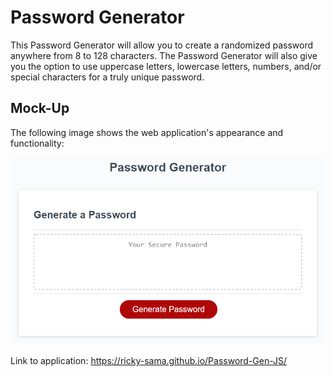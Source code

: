 # Password Generator


This Password Generator will allow you to create a randomized password anywhere from 8 to 128 characters. The Password Generator will also give you the option to use uppercase letters, lowercase letters, numbers, and/or special characters for a truly unique password.


## Mock-Up

The following image shows the web application's appearance and functionality:

![The Password Generator application displays a red button to "Generate Password".](./assets/images/03-javascript-homework-demo.png)

Link to application: https://ricky-sama.github.io/Password-Gen-JS/
